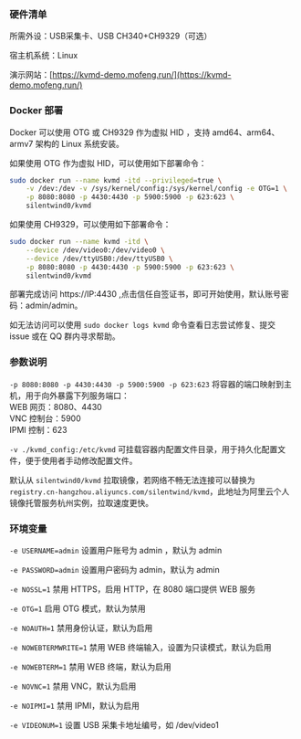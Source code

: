 ### 硬件清单

所需外设：USB采集卡、USB CH340+CH9329（可选）

宿主机系统：Linux

演示网站：[https://kvmd-demo.mofeng.run/](https://kvmd-demo.mofeng.run/)

### Docker 部署

Docker 可以使用 OTG 或 CH9329 作为虚拟 HID ，支持 amd64、arm64、armv7 架构的 Linux 系统安装。


如果使用 OTG 作为虚拟 HID，可以使用如下部署命令：
```bash
sudo docker run --name kvmd -itd --privileged=true \
    -v /dev:/dev -v /sys/kernel/config:/sys/kernel/config -e OTG=1 \
    -p 8080:8080 -p 4430:4430 -p 5900:5900 -p 623:623 \
    silentwind0/kvmd
```

如果使用 CH9329，可以使用如下部署命令：
```bash
sudo docker run --name kvmd -itd \
    --device /dev/video0:/dev/video0 \
    --device /dev/ttyUSB0:/dev/ttyUSB0 \
    -p 8080:8080 -p 4430:4430 -p 5900:5900 -p 623:623 \
    silentwind0/kvmd
```

部署完成访问 https://IP:4430 ,点击信任自签证书，即可开始使用，默认账号密码：admin/admin。

如无法访问可以使用 `sudo docker logs kvmd` 命令查看日志尝试修复、提交 issue 或在 QQ 群内寻求帮助。

### 参数说明

`-p 8080:8080 -p 4430:4430 -p 5900:5900 -p 623:623` 将容器的端口映射到主机，用于向外暴露下列服务端口：<br>
 WEB 网页：8080、4430<br>
 VNC 控制台：5900<br>
 IPMI 控制：623

`-v ./kvmd_config:/etc/kvmd` 可挂载容器内配置文件目录，用于持久化配置文件，便于使用者手动修改配置文件。

 默认从 `silentwind0/kvmd` 拉取镜像，若网络不畅无法连接可以替换为`registry.cn-hangzhou.aliyuncs.com/silentwind/kvmd`，此地址为阿里云个人镜像托管服务杭州实例，拉取速度更快。

### 环境变量

`-e USERNAME=admin` 设置用户账号为 admin ，默认为 admin

`-e PASSWORD=admin` 设置用户密码为 admin，默认为 admin

`-e NOSSL=1` 禁用 HTTPS，启用 HTTP，在 8080 端口提供 WEB 服务

`-e OTG=1` 启用 OTG 模式，默认为禁用

`-e NOAUTH=1` 禁用身份认证，默认为启用

`-e NOWEBTERMWRITE=1` 禁用 WEB 终端输入，设置为只读模式，默认为启用

`-e NOWEBTERM=1` 禁用 WEB 终端，默认为启用

`-e NOVNC=1` 禁用 VNC，默认为启用

`-e NOIPMI=1` 禁用 IPMI，默认为启用

`-e VIDEONUM=1` 设置 USB 采集卡地址编号，如 /dev/video1